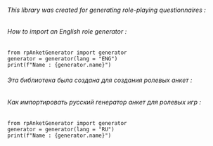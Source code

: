 ###### This library was created for generating role-playing questionnaires :

###### How to import an English role generator :
```
from rpAnketGenerator import generator
generator = generator(lang = "ENG")
print(f"Name : {generator.name}")
```

###### Эта библиотека была создана для создания ролевых анкет :

###### Как импортировать русский генератор анкет для ролевых игр :
```
from rpAnketGenerator import generator
generator = generator(lang = "RU")
print(f"Name : {generator.name}")
````
